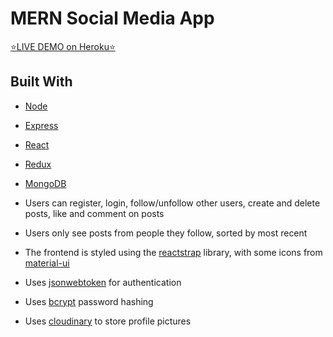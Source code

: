 # MERN Social Media App

[:star:LIVE DEMO on Heroku:star:](https://historic-kings-canyon-01988.herokuapp.com)

## Built With
* [Node](https://nodejs.org/en/)
* [Express](https://expressjs.com/)
* [React](https://reactjs.org/)
* [Redux](https://redux.js.org/)
* [MongoDB](https://www.mongodb.com/)

* Users can register, login, follow/unfollow other users, create and delete posts, like and comment on posts
* Users only see posts from people they follow, sorted by most recent
* The frontend is styled using the [reactstrap](https://reactstrap.github.io/) library, with some icons from [material-ui](https://material-ui.com/)
* Uses [jsonwebtoken](https://github.com/auth0/node-jsonwebtoken) for authentication
* Uses [bcrypt](https://github.com/dcodeIO/bcrypt.js/) password hashing
* Uses [cloudinary](https://github.com/cloudinary/cloudinary_npm) to store profile pictures
